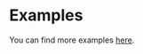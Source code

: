 # Examples

You can find more examples [here](https://github.com/mipt-npm/StatReg.jl/tree/master/examples).
